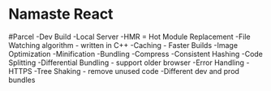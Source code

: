 # Namaste React



#Parcel
-Dev Build
-Local Server
-HMR = Hot Module Replacement
-File Watching algorithm - written in C++
-Caching - Faster Builds
-Image Optimization
-Minification 
-Bundling
-Compress
-Consistent Hashing
-Code Splitting
-Differential Bundling - support older browser
-Error Handling
-HTTPS
-Tree Shaking - remove unused code
-Different dev and prod bundles


